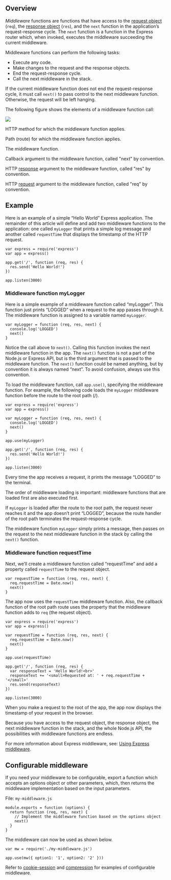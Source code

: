 ## Overview

_Middleware_ functions are functions that have access to the [request object](https://expressjs.com/en/4x/api.html#req) (`req`), the [response object](https://expressjs.com/en/4x/api.html#res) (`res`), and the `next` function in the application’s request-response cycle. The `next` function is a function in the Express router which, when invoked, executes the middleware succeeding the current middleware.

Middleware functions can perform the following tasks:

*   Execute any code.
*   Make changes to the request and the response objects.
*   End the request-response cycle.
*   Call the next middleware in the stack.

If the current middleware function does not end the request-response cycle, it must call `next()` to pass control to the next middleware function. Otherwise, the request will be left hanging.

The following figure shows the elements of a middleware function call:

![](https://expressjs.com/images/express-mw.png)

HTTP method for which the middleware function applies.

Path (route) for which the middleware function applies.

The middleware function.

Callback argument to the middleware function, called "next" by convention.

HTTP [response](https://expressjs.com/en/4x/api.html#res) argument to the middleware function, called "res" by convention.

HTTP [request](https://expressjs.com/en/4x/api.html#req) argument to the middleware function, called "req" by convention.

## Example

Here is an example of a simple “Hello World” Express application. The remainder of this article will define and add two middleware functions to the application: one called `myLogger` that prints a simple log message and another called `requestTime` that displays the timestamp of the HTTP request.

```
var express = require('express')
var app = express()

app.get('/', function (req, res) {
  res.send('Hello World!')
})

app.listen(3000)

```

### Middleware function myLogger

Here is a simple example of a middleware function called “myLogger”. This function just prints “LOGGED” when a request to the app passes through it. The middleware function is assigned to a variable named `myLogger`.

```
var myLogger = function (req, res, next) {
  console.log('LOGGED')
  next()
}

```

Notice the call above to `next()`. Calling this function invokes the next middleware function in the app. The `next()` function is not a part of the Node.js or Express API, but is the third argument that is passed to the middleware function. The `next()` function could be named anything, but by convention it is always named “next”. To avoid confusion, always use this convention.

To load the middleware function, call `app.use()`, specifying the middleware function. For example, the following code loads the `myLogger` middleware function before the route to the root path (/).

```
var express = require('express')
var app = express()

var myLogger = function (req, res, next) {
  console.log('LOGGED')
  next()
}

app.use(myLogger)

app.get('/', function (req, res) {
  res.send('Hello World!')
})

app.listen(3000)

```

Every time the app receives a request, it prints the message “LOGGED” to the terminal.

The order of middleware loading is important: middleware functions that are loaded first are also executed first.

If `myLogger` is loaded after the route to the root path, the request never reaches it and the app doesn’t print “LOGGED”, because the route handler of the root path terminates the request-response cycle.

The middleware function `myLogger` simply prints a message, then passes on the request to the next middleware function in the stack by calling the `next()` function.

### Middleware function requestTime

Next, we’ll create a middleware function called “requestTime” and add a property called `requestTime` to the request object.

```
var requestTime = function (req, res, next) {
  req.requestTime = Date.now()
  next()
}

```

The app now uses the `requestTime` middleware function. Also, the callback function of the root path route uses the property that the middleware function adds to `req` (the request object).

```
var express = require('express')
var app = express()

var requestTime = function (req, res, next) {
  req.requestTime = Date.now()
  next()
}

app.use(requestTime)

app.get('/', function (req, res) {
  var responseText = 'Hello World!<br>'
  responseText += '<small>Requested at: ' + req.requestTime + '</small>'
  res.send(responseText)
})

app.listen(3000)

```

When you make a request to the root of the app, the app now displays the timestamp of your request in the browser.

Because you have access to the request object, the response object, the next middleware function in the stack, and the whole Node.js API, the possibilities with middleware functions are endless.

For more information about Express middleware, see: [Using Express middleware](https://expressjs.com/en/guide/using-middleware.html).

## Configurable middleware

If you need your middleware to be configurable, export a function which accepts an options object or other parameters, which, then returns the middleware implementation based on the input parameters.

File: `my-middleware.js`

```
module.exports = function (options) {
  return function (req, res, next) {
    // Implement the middleware function based on the options object
    next()
  }
}

```

The middleware can now be used as shown below.

```
var mw = require('./my-middleware.js')

app.use(mw({ option1: '1', option2: '2' }))

```

Refer to [cookie-session](https://github.com/expressjs/cookie-session) and [compression](https://github.com/expressjs/compression) for examples of configurable middleware.